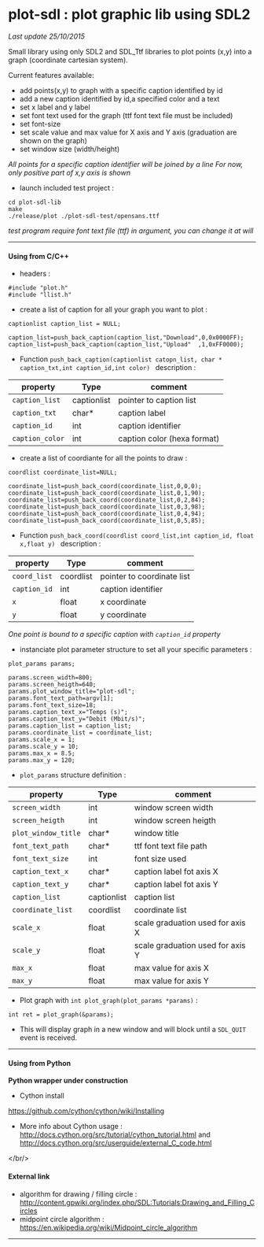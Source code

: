 # plot-sdl : plot graphic lib using SDL2 #


<i>Last update 25/10/2015</i>

Small library using only SDL2 and SDL_Ttf libraries to plot points (x,y) into a graph (coordinate cartesian system).

Current features available:

* add points(x,y) to graph with a specific caption identified by id
* add a new caption identified by id,a specified color and a text
* set x label and y label
* set font text used for the graph (ttf font text file must be included)
* set font-size
* set scale value and max value for X axis and Y axis (graduation are shown on the graph)
* set window size (width/height)


<i>All points for a specific caption identifier will be joined by a line</i>
<i>For now, only positive part of x,y axis is shown</i>

* launch included test project :

```
cd plot-sdl-lib
make
./release/plot ./plot-sdl-test/opensans.ttf
```

<i>test program require font text file (ttf) in argument, you can change it at will</i>

<hr/>

<h4>Using from C/C++</h4>

* headers :

```
#include "plot.h"
#include "llist.h"
```

* create a list of caption for all your graph you want to plot : 

```
captionlist caption_list = NULL;

caption_list=push_back_caption(caption_list,"Download",0,0x0000FF);
caption_list=push_back_caption(caption_list,"Upload"  ,1,0xFF0000);
```

* Function ``push_back_caption(captionlist catopn_list, char * caption_txt,int caption_id,int color) `` description :

| property             | Type              | comment
|--------------|--------------|------------------------|
|``caption_list`` | captionlist    | pointer to caption list  |
|``caption_txt`` | char*    | caption label     |
|``caption_id`` | int    | caption identifier      |
|``caption_color`` | int    | caption color (hexa format)      |


* create a list of coordiante for all the points to draw :

```
coordlist coordinate_list=NULL;

coordinate_list=push_back_coord(coordinate_list,0,0,0);
coordinate_list=push_back_coord(coordinate_list,0,1,90);
coordinate_list=push_back_coord(coordinate_list,0,2,84);
coordinate_list=push_back_coord(coordinate_list,0,3,98);
coordinate_list=push_back_coord(coordinate_list,0,4,94);
coordinate_list=push_back_coord(coordinate_list,0,5,85);
```

* Function ``push_back_coord(coordlist coord_list,int caption_id, float x,float y) `` description :

| property             | Type              | comment
|--------------|--------------|------------------------|
|``coord_list`` | coordlist    | pointer to coordinate list  |
|``caption_id`` | int    | caption identifier      |
|``x`` | float    | x coordinate      |
|``y`` | float    | y coordinate      |

<i>One point is bound to a specific caption with ``caption_id`` property</i>

* instanciate plot parameter structure to set all your specific parameters :

```
plot_params params;

params.screen_width=800;
params.screen_heigth=640;
params.plot_window_title="plot-sdl";
params.font_text_path=argv[1];
params.font_text_size=18;
params.caption_text_x="Temps (s)";
params.caption_text_y="Debit (Mbit/s)";
params.caption_list = caption_list;
params.coordinate_list = coordinate_list;
params.scale_x = 1;
params.scale_y = 10;
params.max_x = 8.5;
params.max_y = 120;
```

* ``plot_params`` structure definition :

| property             | Type              | comment
|--------------|--------------|------------------------|
|``screen_width`` | int    | window screen width  |
|``screen_heigth`` | int    | window screen heigth      |
|``plot_window_title`` | char*    | window title      |
|``font_text_path`` | char*    | ttf font text file path      |
|``font_text_size`` | int    | font size used      |
|``caption_text_x`` | char*    | caption label fot axis X     |
|``caption_text_y`` | char*    | caption label fot axis Y       |
|``caption_list`` | captionlist    | caption list       |
|``coordinate_list`` | coordlist    | coordinate list      |
|``scale_x`` | float    | scale graduation used for axis X      |
|``scale_y`` | float    | scale graduation used for axis Y      |
|``max_x`` | float    | max value for axis X      |
|``max_y`` | float    | max value for axis Y      |

* Plot graph with ``int plot_graph(plot_params *params)`` :

```
int ret = plot_graph(&params);
```

* This will display graph in a new window and will block until a ``SDL_QUIT`` event is received.

<hr/>

<h4>Using from Python</h4>

<b>Python wrapper under construction</b>

* Cython install

https://github.com/cython/cython/wiki/Installing

* More info about Cython usage : http://docs.cython.org/src/tutorial/cython_tutorial.html and http://docs.cython.org/src/userguide/external_C_code.html

</br/>

<h4>External link</h4>

* algorithm for drawing / filling circle : http://content.gpwiki.org/index.php/SDL:Tutorials:Drawing_and_Filling_Circles
* midpoint circle algorithm : https://en.wikipedia.org/wiki/Midpoint_circle_algorithm

<hr/>